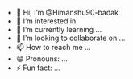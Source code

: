 - 👋 Hi, I’m @Himanshu90-badak
- 👀 I’m interested in 
- 🌱 I’m currently learning ...
- 💞️ I’m looking to collaborate on ...
- 📫 How to reach me ...
- 😄 Pronouns: ...
- ⚡ Fun fact: ...

<!---
Himanshu90-badak/Himanshu90-badak is a ✨ special ✨ repository because its `README.md` (this file) appears on your GitHub profile.
You can click the Preview link to take a look at your changes.
--->
